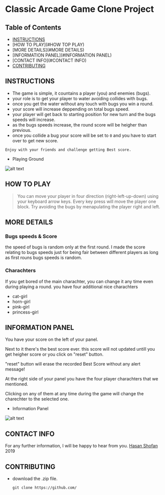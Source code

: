 # Classic Arcade Game Clone Project

## Table of Contents

- [INSTRUCTIONS](#INSTRUCTIONS)
- [HOW TO PLAY](#HOW TOP PLAY)
- [MORE DETAILS](#MORE DETAILS)
- [INFORMATION PANEL](#INFORMATION PANEL)
- [CONTACT INFO](#CONTACT INFO)
- [CONTRIBUTING](#CONTRIBUTING)

## INSTRUCTIONS
- The game is simple, it countains a player (you) and enemies (bugs).
- your role is to get your player to water avoiding collides with bugs.
- once you get the water without any touch with bugs you win a round.
- your score will increase deppending on total bugs speed.
- your player will get back to starting position for new turn and the bugs speeds will increase.
- as the bugs speeds increase, the round score will be heigher than previous.
- once you collide a bug your score will be set to ``0`` and you have to start over to get new score.

```Enjoy with your friends and challenge getting Best score.```

-  Playing Ground

![alt text](images/dis1.png)

## HOW TO PLAY

> You can move your player in four direction (right-left-up-down) using your keyboard arrow keys.
> Every key press will move the player one block.
> Try avoiding the bugs by menapulating the player right and left.

## MORE DETAILS

### Bugs speeds & Score

the speed of bugs is random only at the first round.
I made the score relating to bugs speeds just for being fair between different players as long as first rouns bugs speeds is random.



### Charachters

If you get bored of the main charachter, you can change it any time even during playing a round.
you have four additional  nice charachters
- cat-girl
- horn-girl
- pink-girl
- princess-girl

## INFORMATION PANEL

You have your score on the left of your panel.

Next to it there's the best score ever. this score will not updated untill you get heigher score or you click on "reset" button.

"reset" button will erase the recorded Best Score without any alert message!

At the right side of your panel you have the four player charachters that we mentioned.

Clicking on any of them at any time during the game will change the charechter to the selected one.

-  Information Panel

![alt text](images/dis2.png)



## CONTACT INFO

For any further information, I will be happy to hear from you.
[Hasan Shofan](mailto:Mark_mimo_marko@hotmail.com) 2019

## CONTRIBUTING
- download the .zip file.

    `git clone https://github.com/`

